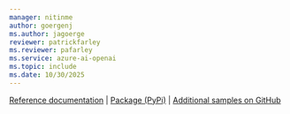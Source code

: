 ```yaml
---
manager: nitinme
author: goergenj
ms.author: jagoerge
reviewer: patrickfarley
ms.reviewer: pafarley
ms.service: azure-ai-openai
ms.topic: include
ms.date: 10/30/2025
---
```


[Reference documentation](/python/api/overview/azure/ai-voicelive-readme) | [Package (PyPi)](https://pypi.org/project/azure-ai-voicelive/) | [Additional samples on GitHub](https://aka.ms/voicelive/github-python)
